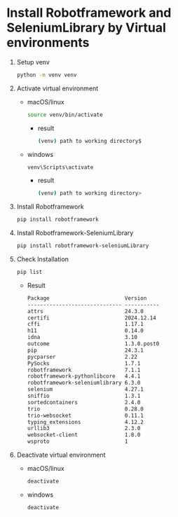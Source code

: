 # Install Robotframework and SeleniumLibrary by Virtual environments

1. Setup venv

   ```sh
   python -m venv venv
   ```

2. Activate virtual environment

   - macOS/linux

     ```sh
     source venv/bin/activate
     ```

     - result

       ```sh
       (venv) path to working directory$
       ```

   - windows

     ```sh
     venv\Scripts\activate
     ```

     - result

       ```sh
       (venv) path to working directory>
       ```

3. Install Robotframework

   ```sh
   pip install robotframework
   ```

4. Install Robotframework-SeleniumLibrary

   ```sh
   pip install robotframework-seleniumLibrary
   ```

5. Check Installation

   ```sh
   pip list
   ```

   - Result

     ```txt
     Package                        Version
     ------------------------------ -----------
     attrs                          24.3.0
     certifi                        2024.12.14
     cffi                           1.17.1
     h11                            0.14.0
     idna                           3.10
     outcome                        1.3.0.post0
     pip                            24.3.1
     pycparser                      2.22
     PySocks                        1.7.1
     robotframework                 7.1.1
     robotframework-pythonlibcore   4.4.1
     robotframework-seleniumlibrary 6.3.0
     selenium                       4.27.1
     sniffio                        1.3.1
     sortedcontainers               2.4.0
     trio                           0.28.0
     trio-websocket                 0.11.1
     typing_extensions              4.12.2
     urllib3                        2.3.0
     websocket-client               1.8.0
     wsproto                        1
     ```

6. Deactivate virtual environment

   - macOS/linux

     ```sh
     deactivate
     ```

   - windows

     ```sh
     deactivate
     ```

